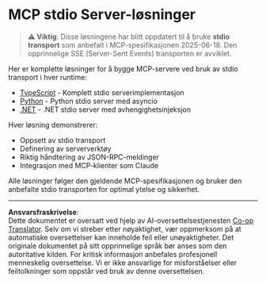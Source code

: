 <!--
CO_OP_TRANSLATOR_METADATA:
{
  "original_hash": "e378b47e0361b7a9b0dab7a0306878c8",
  "translation_date": "2025-08-26T20:02:12+00:00",
  "source_file": "03-GettingStarted/05-stdio-server/solution/README.md",
  "language_code": "no"
}
-->
# MCP stdio Server-løsninger

> **⚠️ Viktig**: Disse løsningene har blitt oppdatert til å bruke **stdio transport** som anbefalt i MCP-spesifikasjonen 2025-06-18. Den opprinnelige SSE (Server-Sent Events) transporten er avviklet.

Her er komplette løsninger for å bygge MCP-servere ved bruk av stdio transport i hver runtime:

- [TypeScript](../../../../../03-GettingStarted/05-stdio-server/solution/typescript) - Komplett stdio serverimplementasjon
- [Python](../../../../../03-GettingStarted/05-stdio-server/solution/python) - Python stdio server med asyncio
- [.NET](../../../../../03-GettingStarted/05-stdio-server/solution/dotnet) - .NET stdio server med avhengighetsinjeksjon

Hver løsning demonstrerer:
- Oppsett av stdio transport
- Definering av serververktøy
- Riktig håndtering av JSON-RPC-meldinger
- Integrasjon med MCP-klienter som Claude

Alle løsninger følger den gjeldende MCP-spesifikasjonen og bruker den anbefalte stdio transporten for optimal ytelse og sikkerhet.

---

**Ansvarsfraskrivelse**:  
Dette dokumentet er oversatt ved hjelp av AI-oversettelsestjenesten [Co-op Translator](https://github.com/Azure/co-op-translator). Selv om vi streber etter nøyaktighet, vær oppmerksom på at automatiske oversettelser kan inneholde feil eller unøyaktigheter. Det originale dokumentet på sitt opprinnelige språk bør anses som den autoritative kilden. For kritisk informasjon anbefales profesjonell menneskelig oversettelse. Vi er ikke ansvarlige for misforståelser eller feiltolkninger som oppstår ved bruk av denne oversettelsen.
